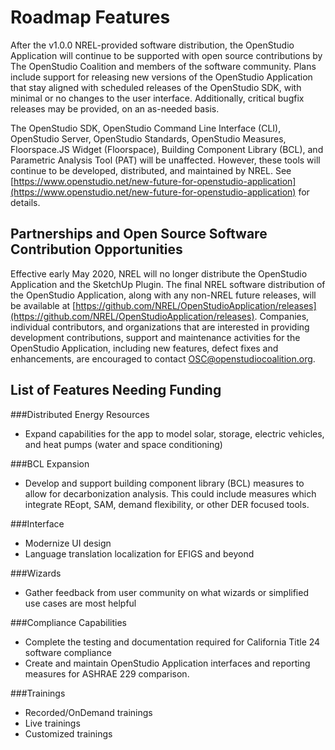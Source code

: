 <h1>Roadmap Features</h1>
After the v1.0.0 NREL-provided software distribution, the OpenStudio Application will continue to be supported with open source contributions by The OpenStudio Coalition and members of the software community. Plans include support for releasing new versions of the OpenStudio Application that stay aligned with scheduled releases of the OpenStudio SDK, with minimal or no changes to the user interface. Additionally, critical bugfix releases may be provided, on an as-needed basis. 

The OpenStudio SDK, OpenStudio Command Line Interface (CLI), OpenStudio Server, OpenStudio Standards, OpenStudio Measures, Floorspace.JS Widget (Floorspace), Building Component Library (BCL), and Parametric Analysis Tool (PAT) will be unaffected. However, these tools will continue to be developed, distributed, and maintained by NREL. See [https://www.openstudio.net/new-future-for-openstudio-application](https://www.openstudio.net/new-future-for-openstudio-application) for details. 

## Partnerships and Open Source Software Contribution Opportunities

Effective early May 2020, NREL will no longer distribute the OpenStudio Application and the SketchUp Plugin. The final NREL software distribution of the OpenStudio Application, along with any non-NREL future releases, will be available at [https://github.com/NREL/OpenStudioApplication/releases](https://github.com/NREL/OpenStudioApplication/releases). Companies, individual contributors, and organizations that are interested in providing development contributions, support and maintenance activities for the OpenStudio Application, including new features, defect fixes and enhancements, are encouraged to contact OSC@openstudiocoalition.org.

## List of Features Needing Funding

###Distributed Energy Resources
   - Expand capabilities for the app to model solar, storage, electric vehicles, and heat pumps (water and space conditioning)

###BCL Expansion
   - Develop and support building component library (BCL) measures to allow for decarbonization analysis.  This could include measures which integrate REopt, SAM, demand flexibility, or other DER focused tools.
   
###Interface
   - Modernize UI design
   - Language translation localization for EFIGS and beyond
   
###Wizards
   - Gather feedback from user community on what wizards or simplified use cases are most helpful
   
###Compliance Capabilities
   - Complete the testing and documentation required for California Title 24 software compliance
   - Create and maintain OpenStudio Application interfaces and reporting measures for ASHRAE 229 comparison.
   
###Trainings
   - Recorded/OnDemand trainings
   - Live trainings
   - Customized trainings
   